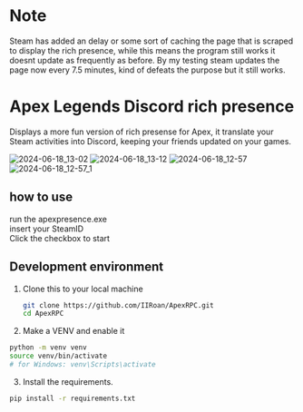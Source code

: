# Note
Steam has added an delay or some sort of caching the page that is scraped to display the rich presence, while this means the program still works it doesnt update as frequently as before.
By my testing steam updates the page now every 7.5 minutes, kind of defeats the purpose but it still works.

# Apex Legends Discord rich presence

Displays a more fun version of rich presense for Apex, it translate your Steam activities into Discord, keeping your friends updated on your games.

![2024-06-18_13-02](https://github.com/IIRoan/ApexRPC/assets/82589897/da6e035f-017e-4c02-998e-00b55cc9c98c)
![2024-06-18_13-12](https://github.com/IIRoan/ApexRPC/assets/82589897/3e5c0a84-09f9-4be5-8647-fb249b6c0cdd)
![2024-06-18_12-57](https://github.com/IIRoan/ApexRPC/assets/82589897/9be62a97-2e61-4e33-b34b-5e9edfbccacf)
![2024-06-18_12-57_1](https://github.com/IIRoan/ApexRPC/assets/82589897/fd738a67-484b-4295-afc8-b3db3cb055ae)



## how to use

run the apexpresence.exe
</br>
insert your SteamID
</br>
Click the checkbox to start



## Development environment

1. Clone this to your local machine
   ```bash
   git clone https://github.com/IIRoan/ApexRPC.git
   cd ApexRPC
   ```
2. Make a VENV and enable it
```bash
python -m venv venv
source venv/bin/activate  
# for Windows: venv\Scripts\activate
```

3. Install the requirements.
```bash
pip install -r requirements.txt
```
